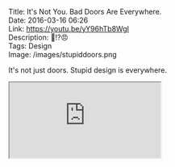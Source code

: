 Title: It's Not You. Bad Doors Are Everywhere.  
Date: 2016-03-16 06:26  
Link: https://youtu.be/yY96hTb8WgI  
Description: 🚪⁉️😠  
Tags: Design  
Image: /images/stupiddoors.png  

It's not just doors. Stupid design is everywhere.

<iframe class="radius" src="https://www.youtube.com/embed/yY96hTb8WgI" allowfullscreen></iframe>